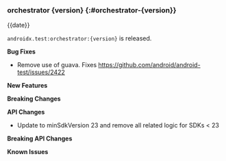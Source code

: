 ### orchestrator {version} {:#orchestrator-{version}}

{{date}}

`androidx.test:orchestrator:{version}` is released.

**Bug Fixes**

* Remove use of guava. Fixes https://github.com/android/android-test/issues/2422

**New Features**

**Breaking Changes**

**API Changes**

* Update to minSdkVersion 23 and remove all related logic for SDKs < 23

**Breaking API Changes**

**Known Issues**
